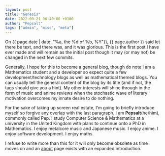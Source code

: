 ```yaml
---
layout: post
title: "Genesis"
date: 2022-09-21 06:40:00 +0100
author: "Pepsalt"
tags: ["admin", "misc", "meta"]
---
```

On {{ page.date | date: "%a, the %d of %b, %Y"}}, {{ page.author }} said let there be text, and there was, and it was glorious. This is the first post I have ever made and will remain as the initial post though it may (or may not) be changed in the next few commits.

Generally, I hope for this to become a general blog, though do note I am a Mathematics student and a developer so expect quite a few development/technology blogs as well as mathematical themed blogs. You can usually tell the general content of the blog by its title (and if not, the tags should give you a hint). My other interests will shine through in the form of music and anime reviews when the stochastic wave of literary motivation overcomes my innate desire to do nothing.

For the sake of taking up screen real estate, I'm going to briefly introduce myself so forgive any overlap with the last paragraph. I am **Pepsalt**(he/him), commonly called Pep. I study Computer Science & Mathematics at a university in the United Kingdom with plans to continue onto a PhD in Mathematics. I enjoy metalcore music and Japanese music. I enjoy anime. I enjoy software development. I enjoy maths.

I refuse to write more than this for it will only become obsolete as time moves on and an [about](/about) page exists with an expanded introduction.